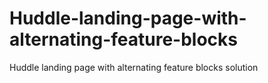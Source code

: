 # Huddle-landing-page-with-alternating-feature-blocks
Huddle landing page with alternating feature blocks solution

